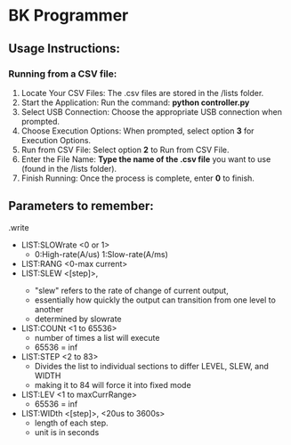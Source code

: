 # BK Programmer

## Usage Instructions:

### Running from a CSV file:
1. Locate Your CSV Files: The .csv files are stored in the /lists folder.
2. Start the Application: Run the command: **python controller.py**
3. Select USB Connection: Choose the appropriate USB connection when prompted.
4. Choose Execution Options: When prompted, select option **3** for Execution Options.
5. Run from CSV File: Select option **2** to Run from CSV File.
6. Enter the File Name: **Type the name of the .csv file** you want to use (found in the /lists folder).
7. Finish Running: Once the process is complete, enter **0** to finish.

## Parameters to remember:
.write
- LIST:SLOWrate <0 or 1>
    - 0:High-rate(A/us)     1:Slow-rate(A/ms)
- LIST:RANG <0-max current>
- LIST:SLEW <[step]>, <slew>
    - "slew" refers to the rate of change of current output,
    - essentially how quickly the output can transition from one level to another
    - determined by slowrate
- LIST:COUNt <1 to 65536>
    - number of times a list will execute
    - 65536 = inf
- LIST:STEP <2 to 83>
    - Divides the list to individual sections to differ LEVEL, SLEW, and WIDTH
    - making it to 84 will force it into fixed mode
- LIST:LEV <1 to maxCurrRange>
    - 65536 = inf
- LIST:WIDth <[step]>, <20us to 3600s>
    - length of each step.
    - unit is in seconds
